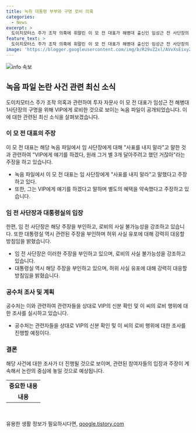 ```yaml
---
title: 녹취 대통령 부부와 구명 로비 의혹
categories:
  - News
excerpt: >
  도이치모터스 주가 조작 의혹에 휘말린 이 모 전 대표가 해병대 출신인 임성근 전 사단장의 구명을 위해 VIP에게 로비한 녹음 파일이 공개됐습니다. 이에 대해 관련자들은 사실 부인하고, 공수처는 관련자들을 상대로 조사 중입니다. 이 사안은 국내에서 큰 관심을 끌고 있으며, 대통령실도 관련성을 부인하고 있는 가운데 녹음 파일의 진위와 관련된 확인작업이 진행 중입니다. (150자)
feature_text: >
  도이치모터스 주가 조작 의혹에 휘말린 이 모 전 대표가 해병대 출신인 임성근 전 사단장의 구명을 위해 VIP에게 로비한 녹음 파일이 공개됐습니다. 이에 대해 관련자들은 사실 부인하고, 공수처는 관련자들을 상대로 조사 중입니다. 이 사안은 국내에서 큰 관심을 끌고 있으며, 대통령실도 관련성을 부인하고 있는 가운데 녹음 파일의 진위와 관련된 확인작업이 진행 중입니다. (150자)
image: 'https://blogger.googleusercontent.com/img/b/R29vZ2xl/AVvXsEixyZcFfHzMRdzZMjFBmAUKJYCLCGyLL1o632UiGVXcaFdKo_bkvkuCioo0uUKlGfBVcT3P84aROyZIXSBEx3Aw5nCQ3pTgDom1WDC4m8eifvWiAmWEEVb4x6G_l8C0QH225ldMjyaFvpxGEBGNO37VmDTDMHGhJPq73UglMfDca1-0aw/s1600/blogspot.png'
---
```


<p><img src="https://blogger.googleusercontent.com/img/b/R29vZ2xl/AVvXsEixyZcFfHzMRdzZMjFBmAUKJYCLCGyLL1o632UiGVXcaFdKo_bkvkuCioo0uUKlGfBVcT3P84aROyZIXSBEx3Aw5nCQ3pTgDom1WDC4m8eifvWiAmWEEVb4x6G_l8C0QH225ldMjyaFvpxGEBGNO37VmDTDMHGhJPq73UglMfDca1-0aw/s1600/blogspot.png" alt="info 속보" /></p>

<h2 data-ke-size="size26">녹음 파일 논란 사건 관련 최신 소식</h2>

<p data-ke-size="size16">도이치모터스 주가 조작 의혹과 관련하여 투자 자문사 이 모 전 대표가 임성근 전 해병대 1사단장의 구명을 위해 VIP에게 로비한 것으로 보이는 녹음 파일이 공개되었습니다. 이에 대한 관련된 최신 소식을 살펴보겠습니다.</p>

<h3>이 모 전 대표의 주장</h3>

<p data-ke-size="size16">이 모 전 대표는 해당 녹음 파일에서 임 사단장에게 대해 "사표를 내지 말라"고 말한 것과 관련하여 "VIP에게 얘기를 하겠다, 원래 그거 별 3개 달아주려고 했던 거잖아"라는 주장을 하고 있습니다.</p>

<ul>
  <li>녹음 파일에서 이 모 전 대표는 임 사단장에게 "사표를 내지 말라"고 말했다고 주장하고 있다.</li>
  <li>또한, 그는 VIP에게 얘기를 하겠다고 말하며 별도의 혜택을 약속했다고 주장하고 있습니다.</li>
</ul>

<h3>임 전 사단장과 대통령실의 입장</h3>

<p data-ke-size="size16">한편, 임 전 사단장은 해당 주장을 부인하고, 로비의 사실 불가능성을 강조하고 있습니다. 또한 대통령실 역시 관련된 주장을 부인하며 허위 사실 유포에 대해 강력히 대응할 방침임을 밝혔습니다.</p>

<ul>
  <li>임 전 사단장은 이러한 주장을 부인하고 있으며, 로비의 사실 불가능성을 강조하고 있습니다.</li>
  <li>대통령실 역시 해당 주장을 부인하고 있으며, 허위 사실 유포에 대해 강력히 대응할 방침임을 밝혔습니다.</li>
</ul>

<h3>공수처 조사 및 계획</h3>

<p data-ke-size="size16">공수처는 이와 관련하여 관련자들을 상대로 VIP의 신분 확인 및 이 씨의 로비 행위에 대한 조사를 실시하고 있습니다.</p>

<ul>
  <li>공수처는 관련자들을 상대로 VIP의 신분 확인 및 이 씨의 로비 행위에 대한 조사를 진행할 예정이다.</li>
</ul>

<h3>결론</h3>

<p data-ke-size="size16">해당 사건에 대한 조사가 더 진행될 것으로 보이며, 관련된 참여자들의 입장과 주장이 계속해서 논란의 중심에 놓일 것으로 예상됩니다.</p>

<table>
  <tr>
    <td style="text-align: center; height: 17px;"><b>중요한 내용</b></td>
  </tr>
  <tr>
    <td style="text-align: center; height: 17px;"><b>내용</b></td>
  </tr>
</table>

<p data-ke-size="size16">&nbsp;</p>
유용한 생활 정보가 필요하시다면, <a href="https://qoogle.tistory.com" rel="dofollow">qoogle.tistory.com</a>


